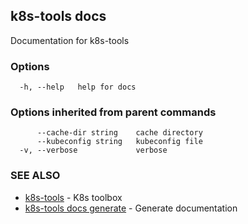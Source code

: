 ## k8s-tools docs

Documentation for k8s-tools

### Options

```
  -h, --help   help for docs
```

### Options inherited from parent commands

```
      --cache-dir string    cache directory
      --kubeconfig string   kubeconfig file
  -v, --verbose             verbose
```

### SEE ALSO

* [k8s-tools](k8s-tools.md)	 - K8s toolbox
* [k8s-tools docs generate](k8s-tools_docs_generate.md)	 - Generate documentation

